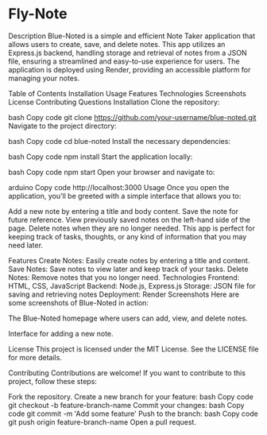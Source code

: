 # Fly-Note
Description
Blue-Noted is a simple and efficient Note Taker application that allows users to create, save, and delete notes. This app utilizes an Express.js backend, handling storage and retrieval of notes from a JSON file, ensuring a streamlined and easy-to-use experience for users. The application is deployed using Render, providing an accessible platform for managing your notes.

Table of Contents
Installation
Usage
Features
Technologies
Screenshots
License
Contributing
Questions
Installation
Clone the repository:

bash
Copy code
git clone https://github.com/your-username/blue-noted.git
Navigate to the project directory:

bash
Copy code
cd blue-noted
Install the necessary dependencies:

bash
Copy code
npm install
Start the application locally:

bash
Copy code
npm start
Open your browser and navigate to:

arduino
Copy code
http://localhost:3000
Usage
Once you open the application, you'll be greeted with a simple interface that allows you to:

Add a new note by entering a title and body content.
Save the note for future reference.
View previously saved notes on the left-hand side of the page.
Delete notes when they are no longer needed.
This app is perfect for keeping track of tasks, thoughts, or any kind of information that you may need later.

Features
Create Notes: Easily create notes by entering a title and content.
Save Notes: Save notes to view later and keep track of your tasks.
Delete Notes: Remove notes that you no longer need.
Technologies
Frontend: HTML, CSS, JavaScript
Backend: Node.js, Express.js
Storage: JSON file for saving and retrieving notes
Deployment: Render
Screenshots
Here are some screenshots of Blue-Noted in action:

The Blue-Noted homepage where users can add, view, and delete notes.

Interface for adding a new note.

License
This project is licensed under the MIT License. See the LICENSE file for more details.

Contributing
Contributions are welcome! If you want to contribute to this project, follow these steps:

Fork the repository.
Create a new branch for your feature:
bash
Copy code
git checkout -b feature-branch-name
Commit your changes:
bash
Copy code
git commit -m 'Add some feature'
Push to the branch:
bash
Copy code
git push origin feature-branch-name
Open a pull request.